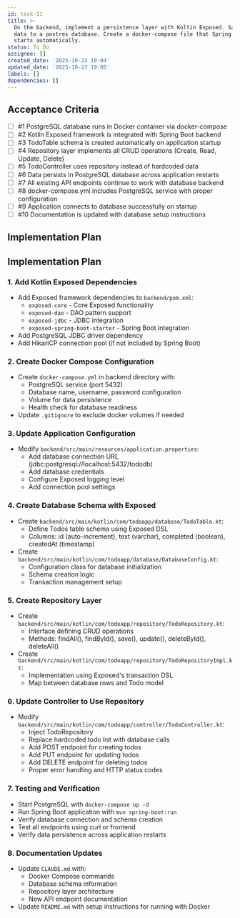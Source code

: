 ```yaml
---
id: task-11
title: >-
  On the backend, implement a persistence layer with Koltin Exposed. Save the
  data to a postres database. Create a docker-compose file that Spring Boott
  starts automatically.
status: To Do
assignee: []
created_date: '2025-10-23 19:04'
updated_date: '2025-10-23 19:05'
labels: []
dependencies: []
---
```


## Acceptance Criteria
<!-- AC:BEGIN -->
- [ ] #1 PostgreSQL database runs in Docker container via docker-compose
- [ ] #2 Kotlin Exposed framework is integrated with Spring Boot backend
- [ ] #3 TodoTable schema is created automatically on application startup
- [ ] #4 Repository layer implements all CRUD operations (Create, Read, Update, Delete)
- [ ] #5 TodoController uses repository instead of hardcoded data
- [ ] #6 Data persists in PostgreSQL database across application restarts
- [ ] #7 All existing API endpoints continue to work with database backend
- [ ] #8 docker-compose.yml includes PostgreSQL service with proper configuration
- [ ] #9 Application connects to database successfully on startup
- [ ] #10 Documentation is updated with database setup instructions
<!-- AC:END -->

## Implementation Plan

<!-- SECTION:PLAN:BEGIN -->
## Implementation Plan

### 1. Add Kotlin Exposed Dependencies
- Add Exposed framework dependencies to `backend/pom.xml`:
  - `exposed-core` - Core Exposed functionality
  - `exposed-dao` - DAO pattern support
  - `exposed-jdbc` - JDBC integration
  - `exposed-spring-boot-starter` - Spring Boot integration
- Add PostgreSQL JDBC driver dependency
- Add HikariCP connection pool (if not included by Spring Boot)

### 2. Create Docker Compose Configuration
- Create `docker-compose.yml` in backend directory with:
  - PostgreSQL service (port 5432)
  - Database name, username, password configuration
  - Volume for data persistence
  - Health check for database readiness
- Update `.gitignore` to exclude docker volumes if needed

### 3. Update Application Configuration
- Modify `backend/src/main/resources/application.properties`:
  - Add database connection URL (jdbc:postgresql://localhost:5432/tododb)
  - Add database credentials
  - Configure Exposed logging level
  - Add connection pool settings

### 4. Create Database Schema with Exposed
- Create `backend/src/main/kotlin/com/todoapp/database/TodoTable.kt`:
  - Define Todos table schema using Exposed DSL
  - Columns: id (auto-increment), text (varchar), completed (boolean), createdAt (timestamp)
- Create `backend/src/main/kotlin/com/todoapp/database/DatabaseConfig.kt`:
  - Configuration class for database initialization
  - Schema creation logic
  - Transaction management setup

### 5. Create Repository Layer
- Create `backend/src/main/kotlin/com/todoapp/repository/TodoRepository.kt`:
  - Interface defining CRUD operations
  - Methods: findAll(), findById(), save(), update(), deleteById(), deleteAll()
- Create `backend/src/main/kotlin/com/todoapp/repository/TodoRepositoryImpl.kt`:
  - Implementation using Exposed's transaction DSL
  - Map between database rows and Todo model

### 6. Update Controller to Use Repository
- Modify `backend/src/main/kotlin/com/todoapp/controller/TodoController.kt`:
  - Inject TodoRepository
  - Replace hardcoded todo list with database calls
  - Add POST endpoint for creating todos
  - Add PUT endpoint for updating todos
  - Add DELETE endpoint for deleting todos
  - Proper error handling and HTTP status codes

### 7. Testing and Verification
- Start PostgreSQL with `docker-compose up -d`
- Run Spring Boot application with `mvn spring-boot:run`
- Verify database connection and schema creation
- Test all endpoints using curl or frontend
- Verify data persistence across application restarts

### 8. Documentation Updates
- Update `CLAUDE.md` with:
  - Docker Compose commands
  - Database schema information
  - Repository layer architecture
  - New API endpoint documentation
- Update `README.md` with setup instructions for running with Docker
<!-- SECTION:PLAN:END -->
